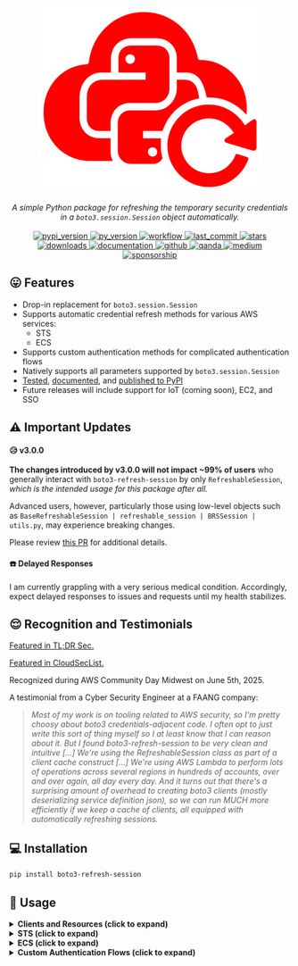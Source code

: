 <div align="center">
  <img src="https://raw.githubusercontent.com/michaelthomasletts/boto3-refresh-session/refs/heads/main/doc/brs.png" />
</div>

</br>

<div align="center"><em>
  A simple Python package for refreshing the temporary security credentials in a <code>boto3.session.Session</code> object automatically.
</em></div>

</br>

<div align="center">

  <a href="https://pypi.org/project/boto3-refresh-session/">
    <img 
      src="https://img.shields.io/pypi/v/boto3-refresh-session?color=%23FF0000FF&logo=python&label=Latest%20Version"
      alt="pypi_version"
    />
  </a>

  <a href="https://pypi.org/project/boto3-refresh-session/">
    <img 
      src="https://img.shields.io/pypi/pyversions/boto3-refresh-session?style=pypi&color=%23FF0000FF&logo=python&label=Compatible%20Python%20Versions" 
      alt="py_version"
    />
  </a>

  <a href="https://github.com/michaelthomasletts/boto3-refresh-session/actions/workflows/push.yml">
    <img 
      src="https://img.shields.io/github/actions/workflow/status/michaelthomasletts/boto3-refresh-session/push.yml?logo=github&color=%23FF0000FF&label=Build" 
      alt="workflow"
    />
  </a>

  <a href="https://github.com/michaelthomasletts/boto3-refresh-session/commits/main">
    <img 
      src="https://img.shields.io/github/last-commit/michaelthomasletts/boto3-refresh-session?logo=github&color=%23FF0000FF&label=Last%20Commit" 
      alt="last_commit"
    />
  </a>

  <a href="https://github.com/michaelthomasletts/boto3-refresh-session/stargazers">
    <img 
      src="https://img.shields.io/github/stars/michaelthomasletts/boto3-refresh-session?style=flat&logo=github&labelColor=555&color=FF0000&label=Stars" 
      alt="stars"
    />
  </a>

<a href="https://pepy.tech/projects/boto3-refresh-session">
  <img
    src="https://img.shields.io/endpoint?url=https%3A%2F%2Fmichaelthomasletts.github.io%2Fpepy-stats%2Fboto3-refresh-session.json&style=flat&logo=python&labelColor=555&color=FF0000"
    alt="downloads"
  />
</a>


  <a href="https://michaelthomasletts.github.io/boto3-refresh-session/index.html">
    <img 
      src="https://img.shields.io/badge/Official%20Documentation-📘-FF0000?style=flat&labelColor=555&logo=readthedocs" 
      alt="documentation"
    />
  </a>

  <a href="https://github.com/michaelthomasletts/boto3-refresh-session">
    <img 
      src="https://img.shields.io/badge/Source%20Code-💻-FF0000?style=flat&labelColor=555&logo=github" 
      alt="github"
    />
  </a>

  <a href="https://michaelthomasletts.github.io/boto3-refresh-session/qanda.html">
    <img 
      src="https://img.shields.io/badge/Q%26A-❔-FF0000?style=flat&labelColor=555&logo=vercel&label=Q%26A" 
      alt="qanda"
    />
  </a>

  <a href="https://medium.com/@lettsmt/you-shouldnt-have-to-think-about-refreshing-aws-credentials-214f7cbbd83b">
    <img 
      src="https://img.shields.io/badge/Medium%20Article-📘-FF0000?style=flat&labelColor=555&logo=readthedocs" 
      alt="medium"
    />
  </a>

<a href="https://github.com/sponsors/michaelthomasletts">
  <img 
    src="https://img.shields.io/badge/Sponsor%20this%20Project-💙-FF0000?style=flat&labelColor=555&logo=githubsponsors" 
    alt="sponsorship"
  />
</a>

</div>

## 😛 Features

- Drop-in replacement for `boto3.session.Session`
- Supports automatic credential refresh methods for various AWS services:
  - STS
  - ECS
- Supports custom authentication methods for complicated authentication flows
- Natively supports all parameters supported by `boto3.session.Session`
- [Tested](https://github.com/michaelthomasletts/boto3-refresh-session/tree/main/tests), [documented](https://michaelthomasletts.github.io/boto3-refresh-session/index.html), and [published to PyPI](https://pypi.org/project/boto3-refresh-session/)
- Future releases will include support for IoT (coming soon), EC2, and SSO

## ⚠️ Important Updates

#### 😥 v3.0.0

**The changes introduced by v3.0.0 will not impact ~99% of users** who generally interact with `boto3-refresh-session` by only `RefreshableSession`, *which is the intended usage for this package after all.* 

Advanced users, however, particularly those using low-level objects such as `BaseRefreshableSession | refreshable_session | BRSSession | utils.py`, may experience breaking changes. 

Please review [this PR](https://github.com/michaelthomasletts/boto3-refresh-session/pull/75) for additional details.

#### ☎️ Delayed Responses

I am currently grappling with a very serious medical condition. Accordingly, expect delayed responses to issues and requests until my health stabilizes.

## 😌 Recognition and Testimonials

[Featured in TL;DR Sec.](https://tldrsec.com/p/tldr-sec-282)

[Featured in CloudSecList.](https://cloudseclist.com/issues/issue-290)

Recognized during AWS Community Day Midwest on June 5th, 2025.

A testimonial from a Cyber Security Engineer at a FAANG company:

> _Most of my work is on tooling related to AWS security, so I'm pretty choosy about boto3 credentials-adjacent code. I often opt to just write this sort of thing myself so I at least know that I can reason about it. But I found boto3-refresh-session to be very clean and intuitive [...] We're using the RefreshableSession class as part of a client cache construct [...] We're using AWS Lambda to perform lots of operations across several regions in hundreds of accounts, over and over again, all day every day. And it turns out that there's a surprising amount of overhead to creating boto3 clients (mostly deserializing service definition json), so we can run MUCH more efficiently if we keep a cache of clients, all equipped with automatically refreshing sessions._

## 💻 Installation

```bash
pip install boto3-refresh-session
```

## 📝 Usage

<details>
  <summary><strong>Clients and Resources (click to expand)</strong></summary>

  ### Clients and Resources

  Most developers who use `boto3` interact primarily with `boto3.client` or `boto3.resource` instead of `boto3.session.Session`. But many developers may not realize that `boto3.session.Session` belies `boto3.client` and `boto3.resource`! In fact, that's precisely what makes `boto3-refresh-session` possible!

  To use the `boto3.client` or `boto3.resource` interface, but with the benefits of `boto3-refresh-session`, you have a few options! 
  
  In the following examples, let's assume you want to use STS for retrieving temporary credentials for the sake of simplicity. Let's also focus specifically on `client`. Switching to `resource` follows the same exact idioms as below, except that `client` must be switched to `resource` in the pseudo-code, obviously. If you are not sure how to use `RefreshableSession` for STS (or ECS or custom auth flows) then check the usage instructions in the following sections!

  ##### `RefreshableSession.client` (Recommended)

  So long as you reuse the same `session` object when creating `client` and `resource` objects, this approach can be used everywhere in your code. It is very simple and straight-forward!

  ```python
  from boto3_refresh_session import RefreshableSession

  assume_role_kwargs = {
    "RoleArn": "<your-role-arn>",
    "RoleSessionName": "<your-role-session-name>",
    "DurationSeconds": "<your-selection>",
    ...
  }
  session = RefreshableSession(assume_role_kwargs=assume_role_kwargs)
  s3 = session.client("s3")
  ```  

  ##### `DEFAULT_SESSION`

  This technique can be helpful if you want to use the same instance of `RefreshableSession` everywhere in your code without reference to `boto3_refresh_session`!

  ```python
  from boto3 import DEFAULT_SESSION, client
  from boto3_refresh_session import RefreshableSession

  assume_role_kwargs = {
    "RoleArn": "<your-role-arn>",
    "RoleSessionName": "<your-role-session-name>",
    "DurationSeconds": "<your-selection>",
    ...
  }
  DEFAULT_SESSION = RefreshableSession(assume_role_kwargs=assume_role_kwargs)
  s3 = client("s3")
  ```

  ##### `botocore_session`

  ```python
  from boto3 import client
  from boto3_refresh_session import RefreshableSession

  assume_role_kwargs = {
    "RoleArn": "<your-role-arn>",
    "RoleSessionName": "<your-role-session-name>",
    "DurationSeconds": "<your-selection>",
    ...
  }
  s3 = client(
    service_name="s3",
    botocore_session=RefreshableSession(assume_role_kwargs=assume_role_kwargs)
  )
  ```  

  </details>

<details>
  <summary><strong>STS (click to expand)</strong></summary>

  ### STS

  Most users use AWS STS to assume an IAM role and return a set of temporary security credentials. boto3-refresh-session can be used to ensure those temporary credentials refresh automatically. 

  ```python
  import boto3_refresh_session as brs

  # you can pass all of the params normally associated with boto3.session.Session
  profile_name = "<your-profile-name>"
  region_name = "us-east-1"
  ...

  # as well as all of the params associated with STS.Client.assume_role
  assume_role_kwargs = {
    "RoleArn": "<your-role-arn>",
    "RoleSessionName": "<your-role-session-name>",
    "DurationSeconds": "<your-selection>",
    ...
  }

  # as well as all of the params associated with STS.Client, except for 'service_name'
  sts_client_kwargs = {
    "region_name": region_name,
    ...
  }

  # basic initialization of boto3.session.Session
  session = brs.RefreshableSession(
    assume_role_kwargs=assume_role_kwargs, # required
    sts_client_kwargs=sts_client_kwargs,
    region_name=region_name,
    profile_name=profile_name,
    ...
  )
  ```

</details>

<details>
   <summary><strong>ECS (click to expand)</strong></summary>

  ### ECS

  You can use boto3-refresh-session in an ECS container to automatically refresh temporary security credentials.

  ```python
  session = RefreshableSession(
    method="ecs", 
    region_name=region_name, 
    profile_name=profile_name,
    ...
  )
  ```

</details>

<details>
   <summary><strong>Custom Authentication Flows (click to expand)</strong></summary>

  ### Custom

  If you have a highly sophisticated, novel, or idiosyncratic authentication flow not included in boto3-refresh-session then you will need to provide your own custom temporary credentials callable object. `RefreshableSession` accepts custom credentials callable objects, as shown below.

  ```python
  # create (or import) your custom credential method
  def your_custom_credential_getter(...):
      ...
      return {
          "access_key": ...,
          "secret_key": ...,
          "token": ...,
          "expiry_time": ...,
      }

  # and pass it to RefreshableSession
  session = RefreshableSession(
      method="custom",
      custom_credentials_method=your_custom_credential_getter,
      custom_credentials_method_args=...,
      region_name=region_name,
      profile_name=profile_name,
      ...
  )
  ```

</details>